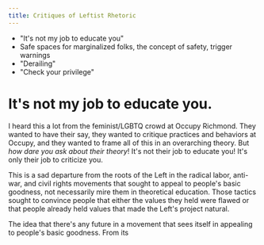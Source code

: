 ```yaml
---
title: Critiques of Leftist Rhetoric
---
```


* "It's not my job to educate you"
* Safe spaces for marginalized folks, the concept of safety, trigger warnings
* "Derailing"
* "Check your privilege"

# It's not my job to educate you.

I heard this a lot from the feminist/LGBTQ crowd at Occupy Richmond.  They wanted to have their say, they wanted to critique practices and behaviors at Occupy, and they wanted to frame all of this in an overarching theory.  But _how dare you ask about their theory_!  It's not their job to educate you!  It's only their job to criticize you.

This is a sad departure from the roots of the Left in the radical labor, anti-war, and civil rights movements that sought to appeal to people's basic goodness, not necessarily mire them in theoretical education.  Those tactics sought to convince people that either the values they held were flawed or that people already held values that made the Left's project natural.  

The idea that there's any future in a movement that sees itself in appealing to people's basic goodness.  From its
